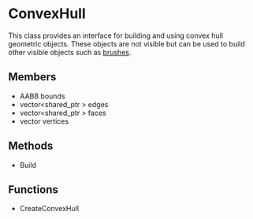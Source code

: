 # ConvexHull #
This class provides an interface for building and using convex hull geometric objects. These objects are not visible but can be used to build other visible objects such as [brushes](CPP_Brush.md).

## Members ##
- AABB bounds
- vector<shared_ptr<Edge> > edges
- vector<shared_ptr<Face> > faces
- vector<Vec3> vertices

## Methods ##
- Build

## Functions ##
- CreateConvexHull
